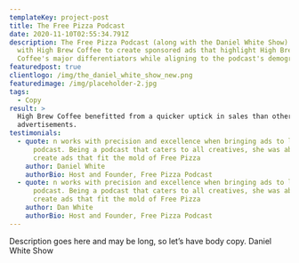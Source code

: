 ```yaml
---
templateKey: project-post
title: The Free Pizza Podcast
date: 2020-11-10T02:55:34.791Z
description: The Free Pizza Podcast (along with the Daniel White Show) partnered
  with High Brew Coffee to create sponsored ads that highlight High Brew
  Coffee's major differentiators while aligning to the podcast's demographic.
featuredpost: true
clientlogo: /img/the_daniel_white_show_new.png
featuredimage: /img/placeholder-2.jpg
tags:
  - Copy
result: >
  High Brew Coffee benefitted from a quicker uptick in sales than other podcast
  advertisements.
testimonials:
  - quote: n works with precision and excellence when bringing ads to life for this
      podcast. Being a podcast that caters to all creatives, she was able to
      create ads that fit the mold of Free Pizza
    author: Daniel White
    authorBio: Host and Founder, Free Pizza Podcast
  - quote: n works with precision and excellence when bringing ads to life for this
      podcast. Being a podcast that caters to all creatives, she was able to
      create ads that fit the mold of Free Pizza
    author: Dan White
    authorBio: Host and Founder, Free Pizza Podcast
---
```

Description goes here and may be long, so let’s have body copy. Daniel White Show